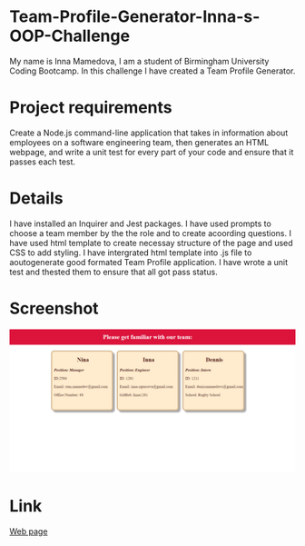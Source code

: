 # Team-Profile-Generator-Inna-s-OOP-Challenge
My name is Inna Mamedova, I am a student of Birmingham University Coding Bootcamp.
In this challenge I have created a Team Profile Generator.



# Project requirements
Create a Node.js command-line application that takes in information about employees on a software engineering team, then generates an HTML webpage, and write a unit test for every part of your code and ensure that it passes each test.



# Details
I have installed an Inquirer and Jest packages.
I have used prompts to choose a team member by the the role and to create acoording questions.
I have used html template to create necessay structure of the page and used CSS to add styling.
I have intergrated html template into .js file to aoutogenerate good formated Team Profile application. 
I have wrote a unit test and thested them to ensure that all got pass status.



# Screenshot
![Preview image](./Assets/Screenshot-01.png)



# Link
[Web page](https://drive.google.com/file/d/1KamomZO3r2FkFmTXPROPtWZTVmuM8Jqg/view)